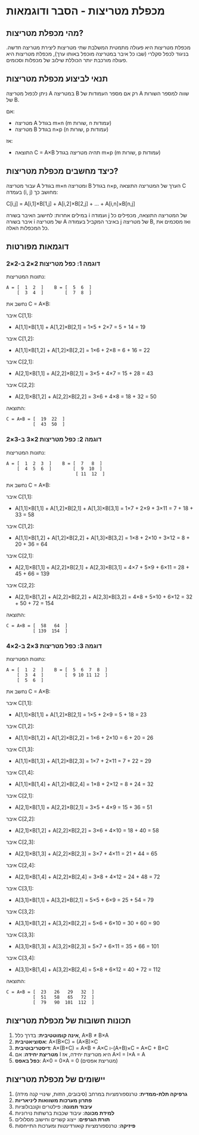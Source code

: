 # מכפלת מטריצות - הסבר ודוגמאות

## מהי מכפלת מטריצות?

מכפלת מטריצות היא פעולה מתמטית המשלבת שתי מטריצות ליצירת מטריצה חדשה. בניגוד לכפל סקלרי (שבו כל איבר במטריצה מוכפל באותו ערך), מכפלת מטריצות היא פעולה מורכבת יותר הכוללת שילוב של מכפלות וסכומים.

## תנאי לביצוע מכפלת מטריצות

ניתן לכפול מטריצה A במטריצה B רק אם מספר העמודות של A שווה למספר השורות של B.

אם:
- מטריצה A בגודל m×n (m שורות, n עמודות)
- מטריצה B בגודל n×p (n שורות, p עמודות)

אז:
- התוצאה C = A×B תהיה מטריצה בגודל m×p (m שורות, p עמודות)

## כיצד מחשבים מכפלת מטריצות?

עבור מטריצה A בגודל m×n ומטריצה B בגודל n×p, הערך של המטריצה התוצאה C בעמדה (i, j) מחושב כך:

C[i,j] = A[i,1]×B[1,j] + A[i,2]×B[2,j] + ... + A[i,n]×B[n,j]

במילים אחרות: לחישוב האיבר בשורה i ועמודה j של המטריצה התוצאה, מכפילים כל איבר בשורה i של מטריצה A באיבר המקביל בעמודה j של מטריצה B, ואז מסכמים את כל המכפלות האלה.

## דוגמאות מפורטות

### דוגמה 1: כפל מטריצות 2×2 ב-2×2

נתונות המטריצות:

```
A = [  1  2  ]    B = [  5  6  ]
    [  3  4  ]        [  7  8  ]
```

נחשב את C = A×B:

איבר C[1,1]:
- A[1,1]×B[1,1] + A[1,2]×B[2,1] = 1×5 + 2×7 = 5 + 14 = 19

איבר C[1,2]:
- A[1,1]×B[1,2] + A[1,2]×B[2,2] = 1×6 + 2×8 = 6 + 16 = 22

איבר C[2,1]:
- A[2,1]×B[1,1] + A[2,2]×B[2,1] = 3×5 + 4×7 = 15 + 28 = 43

איבר C[2,2]:
- A[2,1]×B[1,2] + A[2,2]×B[2,2] = 3×6 + 4×8 = 18 + 32 = 50

התוצאה:
```
C = A×B = [  19  22  ]
          [  43  50  ]
```

### דוגמה 2: כפל מטריצות 2×3 ב-3×2

נתונות המטריצות:

```
A = [  1  2  3  ]    B = [  7   8  ]
    [  4  5  6  ]        [  9  10  ]
                          [ 11  12  ]
```

נחשב את C = A×B:

איבר C[1,1]:
- A[1,1]×B[1,1] + A[1,2]×B[2,1] + A[1,3]×B[3,1] = 1×7 + 2×9 + 3×11 = 7 + 18 + 33 = 58

איבר C[1,2]:
- A[1,1]×B[1,2] + A[1,2]×B[2,2] + A[1,3]×B[3,2] = 1×8 + 2×10 + 3×12 = 8 + 20 + 36 = 64

איבר C[2,1]:
- A[2,1]×B[1,1] + A[2,2]×B[2,1] + A[2,3]×B[3,1] = 4×7 + 5×9 + 6×11 = 28 + 45 + 66 = 139

איבר C[2,2]:
- A[2,1]×B[1,2] + A[2,2]×B[2,2] + A[2,3]×B[3,2] = 4×8 + 5×10 + 6×12 = 32 + 50 + 72 = 154

התוצאה:
```
C = A×B = [  58   64  ]
          [ 139  154  ]
```

### דוגמה 3: כפל מטריצות 3×2 ב-2×4

נתונות המטריצות:

```
A = [  1  2  ]    B = [  5  6  7  8  ]
    [  3  4  ]        [  9 10 11 12  ]
    [  5  6  ]
```

נחשב את C = A×B:

איבר C[1,1]:
- A[1,1]×B[1,1] + A[1,2]×B[2,1] = 1×5 + 2×9 = 5 + 18 = 23

איבר C[1,2]:
- A[1,1]×B[1,2] + A[1,2]×B[2,2] = 1×6 + 2×10 = 6 + 20 = 26

איבר C[1,3]:
- A[1,1]×B[1,3] + A[1,2]×B[2,3] = 1×7 + 2×11 = 7 + 22 = 29

איבר C[1,4]:
- A[1,1]×B[1,4] + A[1,2]×B[2,4] = 1×8 + 2×12 = 8 + 24 = 32

איבר C[2,1]:
- A[2,1]×B[1,1] + A[2,2]×B[2,1] = 3×5 + 4×9 = 15 + 36 = 51

איבר C[2,2]:
- A[2,1]×B[1,2] + A[2,2]×B[2,2] = 3×6 + 4×10 = 18 + 40 = 58

איבר C[2,3]:
- A[2,1]×B[1,3] + A[2,2]×B[2,3] = 3×7 + 4×11 = 21 + 44 = 65

איבר C[2,4]:
- A[2,1]×B[1,4] + A[2,2]×B[2,4] = 3×8 + 4×12 = 24 + 48 = 72

איבר C[3,1]:
- A[3,1]×B[1,1] + A[3,2]×B[2,1] = 5×5 + 6×9 = 25 + 54 = 79

איבר C[3,2]:
- A[3,1]×B[1,2] + A[3,2]×B[2,2] = 5×6 + 6×10 = 30 + 60 = 90

איבר C[3,3]:
- A[3,1]×B[1,3] + A[3,2]×B[2,3] = 5×7 + 6×11 = 35 + 66 = 101

איבר C[3,4]:
- A[3,1]×B[1,4] + A[3,2]×B[2,4] = 5×8 + 6×12 = 40 + 72 = 112

התוצאה:
```
C = A×B = [  23   26   29   32  ]
          [  51   58   65   72  ]
          [  79   90  101  112  ]
```

## תכונות חשובות של מכפלת מטריצות

1. **אינה קומוטטיבית**: בדרך כלל, A×B ≠ B×A
2. **אסוציאטיבית**: A×(B×C) = (A×B)×C
3. **דיסטריבוטיבית**: A×(B+C) = A×B + A×C ו-(A+B)×C = A×C + B×C
4. **מטריצת יחידה**: אם I היא מטריצת יחידה, אז A×I = I×A = A
5. **כפל באפס**: A×0 = 0×A = 0 (מטריצת אפסים)

## יישומים של מכפלת מטריצות

1. **גרפיקה תלת-ממדית**: טרנספורמציות במרחב (סיבובים, הזזות, שינויי קנה מידה)
2. **פתרון מערכות משוואות ליניאריות**
3. **עיבוד תמונה**: פילטרים וקונבולוציות
4. **למידת מכונה**: עיבוד שכבות ברשתות נוירוניות
5. **תורת הגרפים**: ייצוג קשרים וחישוב מסלולים
6. **פיזיקה**: טרנספורמציות קואורדינטות ומערכות התייחסות

